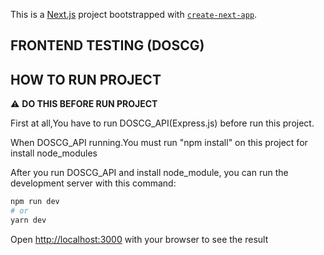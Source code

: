 This is a [Next.js](https://nextjs.org/) project bootstrapped with [`create-next-app`](https://github.com/vercel/next.js/tree/canary/packages/create-next-app).
## FRONTEND TESTING (DOSCG)

## HOW TO RUN PROJECT

:warning: **DO THIS BEFORE RUN PROJECT**

First at all,You have to run DOSCG_API(Express.js) before run this project.

When DOSCG_API running.You must run "npm install" on this project for install node_modules

After you run DOSCG_API and install node_module, you can run the development server with this command:

```bash
npm run dev
# or
yarn dev
```

Open [http://localhost:3000](http://localhost:3000) with your browser to see the result
